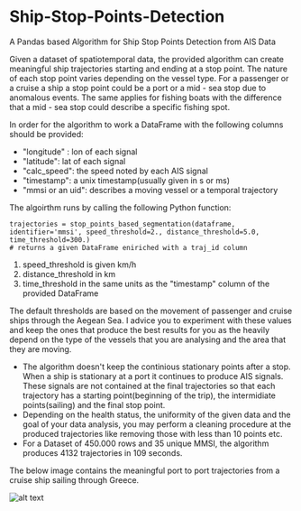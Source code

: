 
# Ship-Stop-Points-Detection

A Pandas based Algorithm for Ship Stop Points Detection from AIS Data

Given a dataset of spatiotemporal data, the provided algorithm can create meaningful ship trajectories starting and ending at a stop point. The nature of each stop point varies depending on the vessel type. For a passenger or a cruise a ship a stop point could be a port or a mid - sea stop due to anomalous events. The same applies for fishing boats with the difference that a mid - sea stop could describe a specific fishing spot.

In order for the algorithm to work a DataFrame with the following columns should be provided:
- "longitude" : lon of each signal
- "latitude": lat of each signal
- "calc_speed": the speed noted by each AIS signal
- "timestamp": a unix timestamp(usually given in s or ms)
- "mmsi or an uid": describes a moving vessel or a temporal trajectory

The algoirthm runs by calling the following Python function:

    trajectories = stop_points_based_segmentation(dataframe, identifier='mmsi', speed_threshold=2., distance_threshold=5.0, time_threshold=300.)
    # returns a given DataFrame eniriched with a traj_id column 

 1. speed_threshold is given km/h 
 2. distance_threshold in km
 3. time_threshold in the same units as the "timestamp" column of the
    provided DataFrame
    
The default thresholds are based on the movement of passenger and cruise ships through the Aegean Sea. I advice you to experiment with these values and keep the ones that produce the best results for you as the heavily depend on the type of the vessels that you are analysing and the area that they are moving.

* The algorithm doesn't keep the continious stationary points after a stop. When a ship is stationary at a port it continues to produce AIS signals. These signals are not contained at the final trajectories so that each trajectory has a starting point(beginning of the trip), the intermidiate points(sailing) and the final stop point.
*  Depending on the health status, the uniformity of the given data and the goal of your data analysis, you may perform a cleaning procedure at the produced trajectories like removing those with less than 10 points etc.
*  For a Dataset of 450.000 rows and 35 unique MMSI, the algorithm produces 4132 trajectories in 109 seconds.

The below image contains the meaningful port to port trajectories from a cruise ship sailing through Greece.

![alt text](https://i.imgur.com/Gav3mF6.png)


